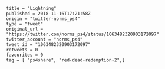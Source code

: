 ```
title = "Lightning"
published = 2018-11-16T17:21:58Z
origin = "twitter-norms_ps4"
type = "tweet"
original_url = "https://twitter.com/norms_ps4/status/1063482320903172097"
twitter_account = "norms_ps4"
tweet_id = "1063482320903172097"
retweets = 0
favourites = 0
tag = [ "ps4share", "red-dead-redemption-2",]
```

<p class='image'><img src='https://mnf.m17s.net/2018/11/16/DsI_iJKXQAI4Ba9.jpg' alt=''></p>

